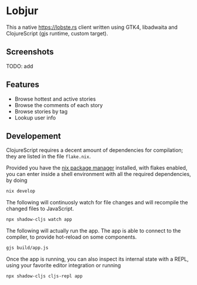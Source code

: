 # Lobjur

This a native https://lobste.rs client written using GTK4, libadwaita and ClojureScript (gjs runtime, custom target). 

## Screenshots

TODO: add

## Features
- Browse hottest and active stories
- Browse the comments of each story
- Browse stories by tag
- Lookup user info

## Developement

ClojureScript requires a decent amount of dependencies for compilation; they are listed in the file `flake.nix`.

Provided you have the [nix package manager](https://nixos.org/download.html) installed, with flakes enabled, you can enter inside a shell environment with all the required dependencies, by doing

```sh
nix develop
```

The following will continuosly watch for file changes and will recompile the changed files to JavaScript.

```sh
npx shadow-cljs watch app
```

The following will actually run the app. The app is able to connect to the compiler, to provide hot-reload on some components.

```sh
gjs build/app.js
```

Once the app is running, you can also inspect its internal state with a REPL, using your favorite editor integration or running

```sh
npx shadow-cljs cljs-repl app
```


